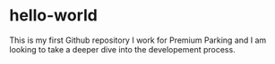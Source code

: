 # hello-world
This is my first Github repository
I work for Premium Parking and I am looking to take a deeper dive into the developement process.
